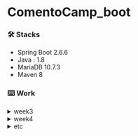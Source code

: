 # ComentoCamp_boot


### 🛠 Stacks
- Spring Boot 2.6.6
- Java : 1.8
- MariaDB 10.7.3
- Maven 8

### ⌨️ Work

<details>
<summary>week3</summary>
<div markdown="1">

<img width="364" alt="스크린샷 2022-04-08 오전 1 14 57" src="https://user-images.githubusercontent.com/43716537/162253403-681a9ce7-c005-453a-9991-4e7808e7c14d.png">
<br>
<img width="591" alt="스크린샷 2022-04-08 오전 1 17 37" src="https://user-images.githubusercontent.com/43716537/162253335-ea19aa59-65fe-4852-9022-4b807ba7f88a.png">

<img width="432" alt="스크린샷 2022-04-08 오전 1 27 55" src="https://user-images.githubusercontent.com/43716537/162253364-6739cd1c-db1e-41a8-a5aa-da72dfbbc012.png">

</div>
</details>

<details>
<summary>week4</summary>
<div markdown="1">
  
  [API Giude Document](https://github.com/haerin7427/ComentoCamp_boot/blob/master/APIguide/week4_APIguide.pdf)
  <br></br>
  <p>1. 월별 접속자 수 확인 API</p>
  <img width="461" alt="No1_API" src="https://user-images.githubusercontent.com/43716537/163684618-d10687e0-fcf1-4b4a-ac85-f6535bcf6c2c.png">
  <br></br>
  <p>2. 일별 접속자 수 확인 API</p>
  <img width="492" alt="No2_API" src="https://user-images.githubusercontent.com/43716537/163684680-930d2def-1c92-4635-aaa6-b6832a99b930.png">
  <br></br>
  <p>3. 월별 평균 하루 접속자 수 확인 API</p>
  <img width="503" alt="No3_API" src="https://user-images.githubusercontent.com/43716537/163684686-efb47d7f-fb3e-4d63-8526-21ccd55b35ec.png">
  <br></br>
  <p>4. 월별 휴일을 제외한 접속자 수 확인 API</p>
  <img width="483" alt="No4_API" src="https://user-images.githubusercontent.com/43716537/163684691-8d284b64-0c7b-408d-af7b-9ab69e8a85b6.png">
  <br></br>
  <p>5. 월별 부서별 접속자 수 확인 API</p>
  <img width="573" alt="No5_API" src="https://user-images.githubusercontent.com/43716537/163684698-5ea734c2-082b-4e09-b9a0-025e6e4ea3cd.png">


</div>
</details>

<details>
<summary>etc</summary>
<div markdown="1">
  
  1. [Open API 사용](https://study-ce.tistory.com/95)
  2. [JSON 파싱](https://study-ce.tistory.com/96)
  3. [API Giude Document](https://github.com/haerin7427/ComentoCamp_boot/blob/master/APIguide/0613_APIguide.pdf)
  4. 수정 결과 이미지
  <br></br>
  
  <p>주어진 기간 동안 공휴일을 제외한 접속자 수 확인 API</p>
  <img width="700" alt="스크린샷 2022-06-13 오후 11 05 09" src="https://user-images.githubusercontent.com/43716537/173376839-e7e61aee-2798-49ad-a7e9-0ff7c11a66e8.png">

  

  
</div>
</details>

